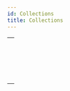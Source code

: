 ```yaml
---
id: Collections
title: Collections
---
```

||
|---|
|[<!-- INCLUDE #_command_.ARRAY TO COLLECTION.Syntax -->](../../commands-legacy/array-to-collection.md)<br/>|
|[<!-- INCLUDE #_command_.COLLECTION TO ARRAY.Syntax -->](../../commands-legacy/collection-to-array.md)<br/>|
|[<!-- INCLUDE #_command_.New collection.Syntax -->](../../commands/new-collection.md)<br/>|
|[<!-- INCLUDE #_command_.New shared collection.Syntax -->](../../commands/new-shared-collection.md)<br/>|
